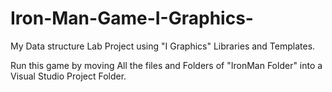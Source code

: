 # Iron-Man-Game-I-Graphics-
My Data structure Lab Project using "I Graphics" Libraries and Templates.

Run this game by moving All the files and Folders of "IronMan Folder" into a Visual Studio Project Folder.
